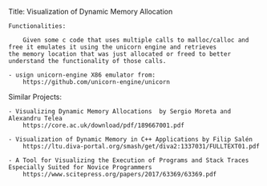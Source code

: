 Title: Visualization of Dynamic Memory Allocation


    Functionalities:

        Given some c code that uses multiple calls to malloc/calloc and free it emulates it using the unicorn engine and retrieves
    the memory location that was just allocated or freed to better understand the functionality of those calls.

    - usign unicorn-engine X86 emulator from:
        https://github.com/unicorn-engine/unicorn



Similar Projects:

    - Visualizing Dynamic Memory Allocations  by Sergio Moreta and Alexandru Telea
        https://core.ac.uk/download/pdf/189667001.pdf

    - Visualization of Dynamic Memory in C++ Applications by Filip Salén
        https://ltu.diva-portal.org/smash/get/diva2:1337031/FULLTEXT01.pdf

    - A Tool for Visualizing the Execution of Programs and Stack Traces Especially Suited for Novice Programmers
        https://www.scitepress.org/papers/2017/63369/63369.pdf